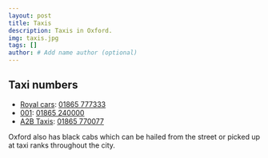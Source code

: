 ```yaml
---
layout: post
title: Taxis
description: Taxis in Oxford.
img: taxis.jpg
tags: []
author: # Add name author (optional)
---
```


## Taxi numbers

- [Royal cars](https://www.royal-cars.com/): <a href="tel:+441865777333">01865 777333</a>
- [001](http://www.001taxis.com/): <a href="tel:+4401865240000">01865 240000</a>
- [A2B Taxis](http://www.a2boxfordtaxi.co.uk/): <a href="tel:+441865770077">01865 770077</a>

Oxford also has black cabs which can be hailed from the street or picked up at taxi ranks throughout the city.


